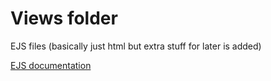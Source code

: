 # Views folder

EJS files (basically just html but extra stuff for later is added)

[EJS documentation](https://ejs.co/)
